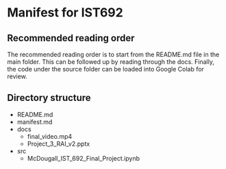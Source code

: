 # Manifest for IST692

## Recommended reading order

The recommended reading order is to start from the README.md file in the main
folder. This can be followed up by reading through the docs. Finally, the code
under the source folder can be loaded into Google Colab for review.

## Directory structure
- README.md
- manifest.md
- docs
  - final_video.mp4
  - Project_3_RAI_v2.pptx
- src
  - McDougall_IST_692_Final_Project.ipynb